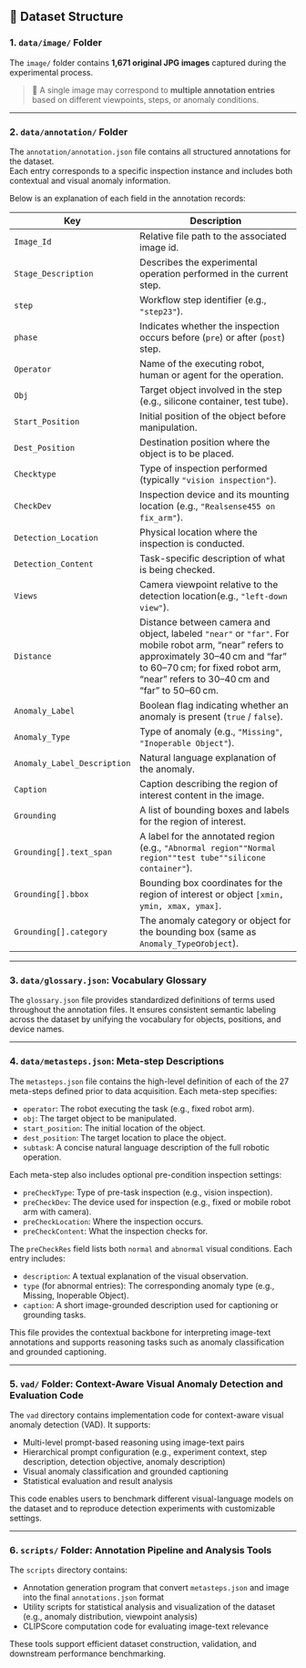 ## 📁 Dataset Structure

### 1. `data/image/` Folder

The `image/` folder contains **1,671 original JPG images** captured during the experimental process.  
> 📌 A single image may correspond to **multiple annotation entries** based on different viewpoints, steps, or anomaly conditions.

---

### 2. `data/annotation/` Folder

The `annotation/annotation.json` file contains all structured annotations for the dataset.  
Each entry corresponds to a specific inspection instance and includes both contextual and visual anomaly information.

Below is an explanation of each field in the annotation records:

| **Key**                  | **Description**                                                                 |
|--------------------------|---------------------------------------------------------------------------------|
| `Image_Id`               | Relative file path to the associated image id.                                     |
| `Stage_Description`      | Describes the experimental operation performed in the current step.             |
| `step`                   | Workflow step identifier (e.g., `"step23"`).                                    |
| `phase`                  | Indicates whether the inspection occurs before (`pre`) or after (`post`) step. |
| `Operator`               | Name of the executing robot, human or agent for the operation.                         |
| `Obj`                    | Target object involved in the step (e.g., silicone container, test tube).       |
| `Start_Position`         | Initial position of the object before manipulation.                             |
| `Dest_Position`          | Destination position where the object is to be placed.                          |
| `Checktype`              | Type of inspection performed (typically `"vision inspection"`).                 |
| `CheckDev`               | Inspection device and its mounting location (e.g., `"Realsense455 on fix_arm"`).|
| `Detection_Location`     | Physical location where the inspection is conducted.                            |
| `Detection_Content`      | Task-specific description of what is being checked.                             |
| `Views`                  | Camera viewpoint relative to the detection location(e.g., `"left-down view"`).                       |
| `Distance`               | Distance between camera and object, labeled `"near"` or `"far"`.  For mobile robot arm, “near” refers to approximately 30–40 cm and “far” to 60–70 cm; for fixed robot arm, “near” refers to 30–40 cm and “far” to 50–60 cm.              |
| `Anomaly_Label`          | Boolean flag indicating whether an anomaly is present (`true` / `false`).       |
| `Anomaly_Type`           | Type of anomaly (e.g., `"Missing"`, `"Inoperable Object"`).                     |
| `Anomaly_Label_Description` | Natural language explanation of the anomaly.                                 |
| `Caption`                | Caption describing the region of interest content in the image.                           |
| `Grounding`              | A list of bounding boxes and labels for the region of interest.                       |
| `Grounding[].text_span`  | A label for the annotated region (e.g., `"Abnormal region""Normal region""test tube""silicone container"`).                   |
| `Grounding[].bbox`       | Bounding box coordinates for the region of interest or object `[xmin, ymin, xmax, ymax]`.                                    |
| `Grounding[].category`   | The anomaly category or object for the bounding box (same as `Anomaly_Type`or`object`).             |

---

### 3. `data/glossary.json`: Vocabulary Glossary

The `glossary.json` file provides standardized definitions of terms used throughout the annotation files. It ensures consistent semantic labeling across the dataset by unifying the vocabulary for objects, positions, and device names.

---

### 4. `data/metasteps.json`: Meta-step Descriptions

The `metasteps.json` file contains the high-level definition of each of the 27 meta-steps defined prior to data acquisition. Each meta-step specifies:

- `operator`: The robot executing the task (e.g., fixed robot arm).
- `obj`: The target object to be manipulated.
- `start_position`: The initial location of the object.
- `dest_position`: The target location to place the object.
- `subtask`: A concise natural language description of the full robotic operation.

Each meta-step also includes optional pre-condition inspection settings:
- `preCheckType`: Type of pre-task inspection (e.g., vision inspection).
- `preCheckDev`: The device used for inspection (e.g., fixed or mobile robot arm with camera).
- `preCheckLocation`: Where the inspection occurs.
- `preCheckContent`: What the inspection checks for.

The `preCheckRes` field lists both `normal` and `abnormal` visual conditions. Each entry includes:
- `description`: A textual explanation of the visual observation.
- `type` (for abnormal entries): The corresponding anomaly type (e.g., Missing, Inoperable Object).
- `caption`: A short image-grounded description used for captioning or grounding tasks.

This file provides the contextual backbone for interpreting image-text annotations and supports reasoning tasks such as anomaly classification and grounded captioning.

---

### 5. `vad/` Folder: Context-Aware Visual Anomaly Detection and Evaluation Code

The `vad` directory contains implementation code for context-aware visual anomaly detection (VAD). It supports:

- Multi-level prompt-based reasoning using image-text pairs
- Hierarchical prompt configuration (e.g., experiment context, step description, detection objective, anomaly description)
- Visual anomaly classification and grounded captioning
- Statistical evaluation and result analysis

This code enables users to benchmark different visual-language models on the dataset and to reproduce detection experiments with customizable settings.

---
### 6. `scripts/` Folder: Annotation Pipeline and Analysis Tools

The `scripts` directory contains:

- Annotation generation program that convert `metasteps.json` and image into the final `annotations.json` format
- Utility scripts for statistical analysis and visualization of the dataset (e.g., anomaly distribution, viewpoint analysis)
- CLIPScore computation code for evaluating image-text relevance

These tools support efficient dataset construction, validation, and downstream performance benchmarking.

